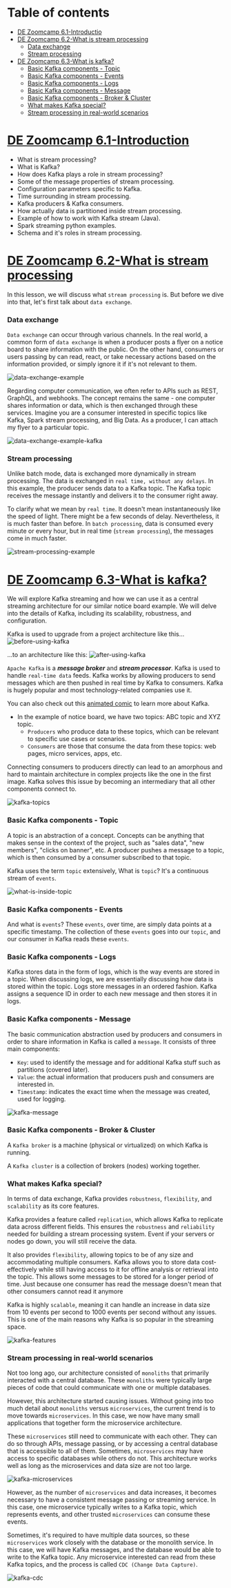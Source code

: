# Table of contents

- [DE Zoomcamp 6.1-Introductio](#de-zoomcamp-61-introduction)
- [DE Zoomcamp 6.2-What is stream processing](#de-zoomcamp-62-what-is-stream-processing)
  - [Data exchange](#data-exchange)
  - [Stream processing](#stream-processing)
- [DE Zoomcamp 6.3-What is kafka?](#de-zoomcamp-63-what-is-kafka)
  - [Basic Kafka components - Topic](#basic-kafka-components---topic)
  - [Basic Kafka components - Events](#basic-kafka-components---events)
  - [Basic Kafka components - Logs](#basic-kafka-components---logs)
  - [Basic Kafka components - Message](#basic-kafka-components---message)
  - [Basic Kafka components - Broker & Cluster](#basic-kafka-components---broker--cluster)
  - [What makes Kafka special?](#what-makes-kafka-special)
  - [Stream processing in real-world scenarios](#stream-processing-in-real-world-scenarios)

# [DE Zoomcamp 6.1-Introduction](https://www.youtube.com/watch?v=hfvju3iOIP0&list=PL3MmuxUbc_hJed7dXYoJw8DoCuVHhGEQb&index=67)

- What is stream processing?
- What is Kafka?
- How does Kafka plays a role in stream processing?
- Some of the message properties of stream processing.
- Configuration parameters specific to Kafka.
- Time surrounding in stream processing.
- Kafka producers & Kafka consumers.
- How actually data is partitioned inside stream processing.
- Example of how to work with Kafka stream (Java).
- Spark streaming python examples.
- Schema and it's roles in stream processing.

# [DE Zoomcamp 6.2-What is stream processing](https://www.youtube.com/watch?v=WxTxKGcfA-k&list=PL3MmuxUbc_hJed7dXYoJw8DoCuVHhGEQb&index=68)

In this lesson, we will discuss what `stream processing` is. But before we dive into that, let's first talk about `data exchange`.

### Data exchange

`Data exchange` can occur through various channels. In the real world, a common form of `data exchange` is when a producer posts a flyer on a notice board to share information with the public. On the other hand, consumers or users passing by can read, react, or take necessary actions based on the information provided, or simply ignore it if it's not relevant to them.

![data-exchange-example](./images/data-exchange-example.png)

Regarding computer communication, we often refer to APIs such as REST, GraphQL, and webhooks. The concept remains the same - one computer shares information or data, which is then exchanged through these services. Imagine you are a consumer interested in specific topics like Kafka, Spark stream processing, and Big Data. As a producer, I can attach my flyer to a particular topic.

![data-exchange-example-kafka](./images/data-exchange-example-kafka.png)

### Stream processing

Unlike batch mode, data is exchanged more dynamically in stream processing. The data is exchanged in `real time, without any delays`. In this example, the producer sends data to a Kafka topic. The Kafka topic receives the message instantly and delivers it to the consumer right away.

To clarify what we mean by `real time`. It doesn't mean instantaneously like the speed of light. There might be a few seconds of delay. Nevertheless, it is much faster than before. In `batch processing`, data is consumed every minute or every hour, but in real time (`stream processing`), the messages come in much faster.

![stream-processing-example](./images/stream-processing-example.png)

# [DE Zoomcamp 6.3-What is kafka?](https://www.youtube.com/watch?v=zPLZUDPi4AY&list=PL3MmuxUbc_hJed7dXYoJw8DoCuVHhGEQb&index=69)

We will explore Kafka streaming and how we can use it as a central streaming architecture for our similar notice board example. We will delve into the details of Kafka, including its scalability, robustness, and configuration.

Kafka is used to upgrade from a project architecture like this...
![before-using-kafka](./images/before-using-kafka.png)

...to an architecture like this:
![after-using-kafka](./images/after-using-kafka.png)

`Apache Kafka` is a **_message broker_** and **_stream processor_**. Kafka is used to handle `real-time data` feeds. Kafka works by allowing producers to send messages which are then pushed in real time by Kafka to consumers. Kafka is hugely popular and most technology-related companies use it.

You can also check out this [animated comic](https://www.gentlydownthe.stream/) to learn more about Kafka.

- In the example of notice board, we have two topics: ABC topic and XYZ topic.
  - `Producers` who produce data to these topics, which can be relevant to specific use cases or scenarios.
  - `Consumers` are those that consume the data from these topics: web pages, micro services, apps, etc.

Connecting consumers to producers directly can lead to an amorphous and hard to maintain architecture in complex projects like the one in the first image. Kafka solves this issue by becoming an intermediary that all other components connect to.

![kafka-topics](./images/kafka-topics.png)

### Basic Kafka components - Topic

A topic is an abstraction of a concept. Concepts can be anything that makes sense in the context of the project, such as "sales data", "new members", "clicks on banner", etc. A producer pushes a message to a topic, which is then consumed by a consumer subscribed to that topic.

Kafka uses the term `topic` extensively, What is `topic`? It's a continuous stream of `events`.

![what-is-inside-topic](./images/what-is-inside-topic.png)

### Basic Kafka components - Events

And what is `events`? These `events`, over time, are simply data points at a specific timestamp. The collection of these `events` goes into our `topic`, and our consumer in Kafka reads these `events`.

### Basic Kafka components - Logs

Kafka stores data in the form of logs, which is the way events are stored in a topic. When discussing logs, we are essentially discussing how data is stored within the topic. Logs store messages in an ordered fashion. Kafka assigns a sequence ID in order to each new message and then stores it in logs.

### Basic Kafka components - Message

The basic communication abstraction used by producers and consumers in order to share information in Kafka is called a `message`. It consists of three main components:

- `Key`: used to identify the message and for additional Kafka stuff such as partitions (covered later).
- `Value`: the actual information that producers push and consumers are interested in.
- `Timestamp`: indicates the exact time when the message was created, used for logging.

![kafka-message](./images/kafka-message.png)

### Basic Kafka components - Broker & Cluster

A `Kafka broker` is a machine (physical or virtualized) on which Kafka is running.

A `Kafka cluster` is a collection of brokers (nodes) working together.

### What makes Kafka special?

In terms of data exchange, Kafka provides `robustness`, `flexibility`, and `scalability` as its core features.

Kafka provides a feature called `replication`, which allows Kafka to replicate data across different fields. This ensures the `robustness` and `reliability` needed for building a stream processing system. Event if your servers or nodes go down, you will still receive the data.

It also provides `flexibility`, allowing topics to be of any size and accommodating multiple consumers. Kafka allows you to store data cost-effectively while still having access to it for offline analysis or retrieval into the topic. This allows some messages to be stored for a longer period of time. Just because one consumer has read the message doesn't mean that other consumers cannot read it anymore

Kafka is highly `scalable`, meaning it can handle an increase in data size from 10 events per second to 1000 events per second without any issues. This is one of the main reasons why Kafka is so popular in the streaming space.

![kafka-features](./images/kafka-features.png)

### Stream processing in real-world scenarios

Not too long ago, our architecture consisted of `monoliths` that primarily interacted with a central database. These `monoliths` were typically large pieces of code that could communicate with one or multiple databases.

However, this architecture started causing issues. Without going into too much detail about `monoliths` versus `microservices`, the current trend is to move towards `microservices`. In this case, we now have many small applications that together form the microservice architecture.

These `microservices` still need to communicate with each other. They can do so through APIs, message passing, or by accessing a central database that is accessible to all of them. Sometimes, `microservices` may have access to specific databases while others do not. This architecture works well as long as the microservices and data size are not too large.

![kafka-microservices](./images/kafka-mircoservices.png)

However, as the number of `microservices` and data increases, it becomes necessary to have a consistent message passing or streaming service. In this case, one microservice typically writes to a Kafka topic, which represents events, and other trusted `microservices` can consume these events.

Sometimes, it's required to have multiple data sources, so these `microservices` work closely with the database or the monolith service. In this case, we will have Kafka messages, and the database would be able to write to the Kafka topic. Any microservice interested can read from these Kafka topics, and the process is called `CDC (Change Data Capture)`.

![kafka-cdc](./images/kafka-cdc.png)
